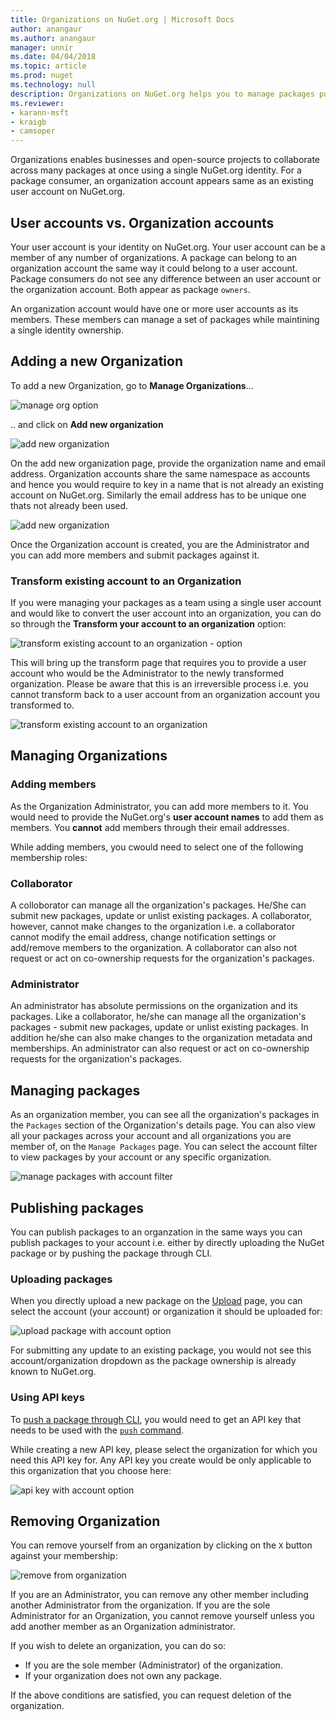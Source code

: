 ```yaml
---
title: Organizations on NuGet.org | Microsoft Docs
author: anangaur
ms.author: anangaur
manager: unnir
ms.date: 04/04/2018
ms.topic: article
ms.prod: nuget
ms.technology: null
description: Organizations on NuGet.org helps you to manage packages published by group or in a team, company environment.
ms.reviewer:
- karann-msft
- kraigb
- camsoper
---
```


Organizations enables businesses and open-source projects to collaborate across many packages at once using a single NuGet.org identity. For a package consumer, an organization account appears same as an existing user account on NuGet.org. 

## User accounts vs. Organization accounts
Your user account is your identity on NuGet.org. Your user account can be a member of any number of organizations. A package can belong to an organization account the same way it could belong to a user account. Package consumers do not see any difference between an user account or the organization account. Both appear as package `owners`.

An organization account would have one or more user accounts as its members. These members can manage a set of packages while maintining a single identity ownership. 

## Adding a new Organization

To add a new Organization, go to **Manage Organizations**... 

![manage org option](./media/org-manage-option.png)

.. and click on **Add new organization**

![add new organization](./media/org-add-new-option.png)

On the add new organization page, provide the organization name and email address. Organization accounts share the same namespace as accounts and hence you would require to key in a name that is not already an existing account on NuGet.org. Similarly the email address has to be unique one thats not already been used.


![add new organization](./media/org-add-new-page.png)

Once the Organization account is created, you are the Administrator and you can add more members and submit packages against it.

### Transform existing account to an Organization
If you were managing your packages as a team using a single user account and would like to convert the user account into an organization, you can do so through the **Transform your account to an organization** option:

![transform existing account to an organization - option](./media/org-transform-option.png)

This will bring up the transform page that requires you to provide a user account who would be the Administrator to the newly transformed organization. Please be aware that this is an irreversible process i.e. you cannot transform back to a user account from an organization account you transformed to.

![transform existing account to an organization](./media/org-transform-page.png)

## Managing Organizations 

### Adding members
As the Organization Administrator, you can add more members to it. You would need to provide the NuGet.org's **user account names** to add them as members. You **cannot** add members through their email addresses.

While adding members, you cwould need to select one of the following membership roles:

### Collaborator
A colloborator can manage all the organization's packages. He/She can submit new packages, update or unlist existing packages. A collaborator, however, cannot make changes to the organization i.e. a collaborator cannot modify the email address, change notification settings or add/remove members to the organization. A collaborator can also not request or act on co-ownership requests for the organization's packages. 

### Administrator
An administrator has absolute permissions on the organization and its packages. Like a collaborator, he/she can manage all the organization's packages - submit new packages, update or unlist existing packages. In addition he/she can also make changes to the organization metadata and memberships. An administrator can also request or act on co-ownership requests for the organization's packages.

## Managing packages
As an organization member, you can see all the organization's packages in the `Packages` section of the Organization's details page. You can also view all your packages across your account and all organizations you are member of, on the `Manage Packages` page. You can select the account filter to view packages by your account or any specific organization.

![manage packages with account filter](./media/org-manage-packages-option.png)

## Publishing packages
You can publish packages to an organzation in the same ways you can publish packages to your account i.e. either by directly uploading the NuGet package or by pushing the package through CLI.

### Uploading packages
When you directly upload a new package on the [Upload](https://www.nuget.org/packages/manage/upload) page, you can select the account (your account) or organization it should be uploaded for:

![upload package with account option](./media/org-upload-option.png)

For submitting any update to an existing package, you would not see this account/organization dropdown as the package ownership is already known to NuGet.org.

### Using API keys
To [push a package through CLI](https://docs.microsoft.com/en-us/nuget/create-packages/publish-a-package#command-line), you would need to get an API key that needs to be used with the [`push` command](https://docs.microsoft.com/en-us/nuget/tools/cli-ref-push). 

While creating a new API key, please select the organization for which you need this API key for. Any API key you create would be only applicable to this organization that you choose here:

![api key with account option](./media/org-apikey-option.png)

## Removing Organization
You can remove yourself from an organization by clicking on the `X` button against your membership:

![remove from organization](./media/org-remove-self-option.png)

If you are an Administrator, you can remove any other member including another Administrator from the organization. If you are the sole Administrator for an Organization, you cannot remove yourself unless you add another member as an Organization administrator.

If you wish to delete an organization, you can do so:
* If you are the sole member (Administrator) of the organization.
* If your organization does not own any package.

If the above conditions are satisfied, you can request deletion of the organization. 

